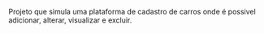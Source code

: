 Projeto que simula uma plataforma de cadastro de carros onde é possivel adicionar, alterar, visualizar e excluir.